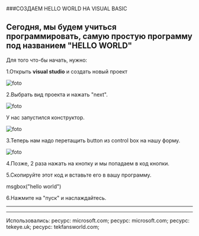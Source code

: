 ###СОЗДАЕМ HELLO WORLD НА VISUAL BASIC

Сегодня, мы будем учиться программировать,
самую простую программу под названием
"HELLO WORLD"
---
Для того что-бы начать, нужно:

1.Открыть **visual studio** и создать новый проект

![foto](ymp-co.github.io/YMP_COMPANY/images/start-window.png)

2.Выбрать вид проекта и нажать "next".

![foto](ymp-co.github.io/YMP_COMPANY/images/configure-new-project.png)

У нас запустился конструктор.


![foto](https://tekeye.uk/visual_studio/images/properties-in-visual-studio.png)

3.Теперь нам надо перетащить button из control box
на нашу форму.

![foto](https://www.tekfansworld.com/wp-content/uploads/2018/05/vb_net_hello_world_message_box-300x216.png)

4.Позже, 2 раза нажать на кнопку и мы попадаем
в код кнопки.

5.Скопируйте этот код и вставьте его в вашу программу.

msgbox("hello world")

6.Нажмите на "пуск" и наслаждайтесь.

---

---

Использовались:
ресурс: microsoft.com;
 ресурс: microsoft.com;
 ресурс: tekeye.uk;
 ресурс: tekfansworld.com;
